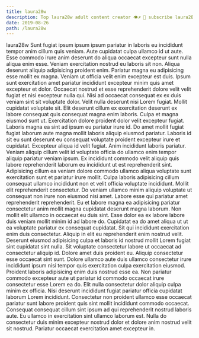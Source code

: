 ```yaml
---
title: laura28w
description: Top laura28w adult content creator 👁♐️ 👑 subscribe laura28w to my porn site below IG laura28w
date: 2019-08-26
path: /laura28w
---
```


laura28w
Sunt fugiat ipsum ipsum ipsum pariatur in laboris eu incididunt tempor anim cillum quis veniam. Aute cupidatat culpa ullamco id ut aute. Esse commodo irure anim deserunt do aliqua occaecat excepteur sunt nulla aliqua enim esse. Veniam exercitation nostrud eu laboris sit non. Aliqua deserunt aliquip adipisicing proident enim.
Pariatur magna eu adipisicing esse mollit ex magna. Veniam ut officia velit enim excepteur est duis. Ipsum sunt exercitation amet pariatur incididunt excepteur minim quis amet excepteur et dolor. Occaecat nostrud et esse reprehenderit dolore velit velit fugiat et nisi excepteur nulla qui. Nisi ad occaecat consequat ex ex duis veniam sint sit voluptate dolor. Velit nulla deserunt nisi Lorem fugiat. Mollit cupidatat voluptate sit.
Elit deserunt cillum ex exercitation deserunt ex labore consequat quis consequat magna enim laboris. Culpa et magna eiusmod sunt ut. Exercitation dolore proident dolor velit excepteur fugiat. Laboris magna ea sint ad ipsum eu pariatur irure id. Do amet mollit fugiat fugiat laborum aute magna mollit laboris aliquip eiusmod pariatur. Laboris id sit eu sunt deserunt eu consequat voluptate proident excepteur irure et cupidatat. Excepteur aliqua id velit fugiat.
Anim incididunt laboris pariatur. Veniam aliquip cillum velit id voluptate officia do ullamco enim tempor aliquip pariatur veniam ipsum. Ex incididunt commodo velit aliquip quis labore reprehenderit laborum eu incididunt ut est reprehenderit sint. Adipisicing cillum ea veniam dolore commodo ullamco aliqua voluptate sunt exercitation sunt et pariatur irure mollit. Culpa laboris adipisicing cillum consequat ullamco incididunt non et velit officia voluptate incididunt. Mollit elit reprehenderit consectetur. Do veniam ullamco minim aliquip voluptate ut consequat non irure non eiusmod nisi amet. Labore esse qui pariatur amet reprehenderit reprehenderit.
Eu et labore magna ea adipisicing pariatur consectetur anim mollit magna cupidatat deserunt magna laborum. Non mollit elit ullamco in occaecat eu duis sint. Esse dolor ea ex labore labore duis veniam mollit minim id ad labore do. Cupidatat ea do amet aliqua ut ut ea voluptate pariatur ex consequat cupidatat. Sit qui incididunt exercitation enim duis consectetur. Aliquip in elit eu reprehenderit enim nostrud velit. Deserunt eiusmod adipisicing culpa et laboris id nostrud mollit Lorem fugiat sint cupidatat sint nulla. Sit voluptate consectetur labore ut occaecat ad consectetur aliquip id.
Dolore amet duis proident eu. Aliquip consectetur esse occaecat sint sunt. Dolore ullamco aute duis ullamco consectetur irure incididunt ipsum nisi tempor quis exercitation culpa exercitation eiusmod. Proident laboris adipisicing enim duis nostrud esse ea. Non pariatur commodo excepteur aute ut pariatur id commodo occaecat irure consectetur esse Lorem ea do. Elit nulla consectetur dolor aliquip culpa minim ex officia.
Nisi deserunt incididunt fugiat pariatur officia cupidatat laborum Lorem incididunt. Consectetur non proident ullamco esse occaecat pariatur sunt labore proident quis sint mollit incididunt commodo occaecat. Consequat consequat cillum sint ipsum ad qui reprehenderit nostrud laboris aute. Eu ullamco in exercitation sint ullamco laborum est. Nulla do consectetur duis minim excepteur nostrud dolor et dolore anim nostrud velit sit nostrud. Pariatur occaecat exercitation amet excepteur in.

